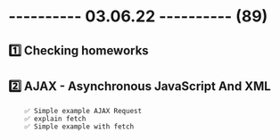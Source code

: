 # ---------- 03.06.22 ---------- (89)

## 1️⃣ Checking homeworks

## 2️⃣ AJAX - Asynchronous JavaScript And XML

        ✅ Simple example AJAX Request
        ✅ explain fetch
        ✅ Simple example with fetch
